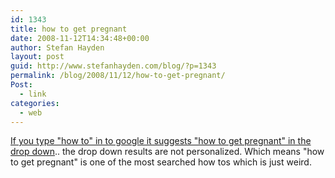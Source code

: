 ```yaml
---
id: 1343
title: how to get pregnant
date: 2008-11-12T14:34:48+00:00
author: Stefan Hayden
layout: post
guid: http://www.stefanhayden.com/blog/?p=1343
permalink: /blog/2008/11/12/how-to-get-pregnant/
Post:
  - link
categories:
  - web
---
```

<a href="http://ct.buzzfeed.com/rd?c=buzzfeed&amp;ca=google-suggests&amp;s=feed&amp;d=0x0&amp;p=0&amp;ok=default&amp;u=http%3A%2F%2Fwww.buzzfeed.com%2Fexpresident%2Fgoogle-suggests">If you type "how to" in to google it suggests "how to get pregnant" in the drop down</a>.. the drop down results are not personalized. Which means "how to get pregnant" is one of the most searched how tos which is just weird.